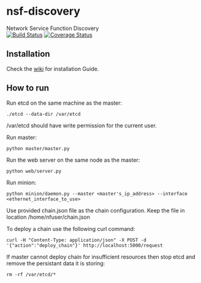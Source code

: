 # nsf-discovery
Network Service Function Discovery <br />
[![Build Status](http://cn101.cs.uwaterloo.ca:8080/buildStatus/icon?job=nsf-discovery)](http://cn101.cs.uwaterloo.ca:8080/job/nsf-discovery/) 
[![Coverage Status](http://cn101.cs.uwaterloo.ca:8080/job/nsf-discovery/statusbadges-coverage/icon)](http://cn101.cs.uwaterloo.ca:8080/job/nsf-discovery/) <br />

## Installation
Check the [wiki](https://github.com/WatNFV/nsf-discovery/wiki/Installation-Guide) for installation Guide.

## How to run
Run etcd on the same machine as the master:
```
./etcd --data-dir /var/etcd
```
/var/etcd should have write permission for the current user.

Run master:
```
python master/master.py
```
Run the web server on the same node as the master:
```
python web/server.py
```

Run minion:

```
python minion/daemon.py --master <master's_ip_address> --interface <ethernet_interface_to_use>
```

Use provided chain.json file as the chain configuration. 
Keep the file in location /home/nfuser/chain.json

To deploy a chain use the following curl command:
```
curl -H "Content-Type: application/json" -X POST -d '{"action":"deploy_chain"}' http://localhost:5000/request
```

If master cannot deploy chain for insufficient resources then stop etcd and 
remove the persistant data it is storing:

```
rm -rf /var/etcd/*
```





